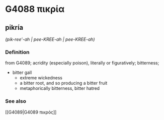 # G4088 πικρία

## pikría

_(pik-ree'-ah | pee-KREE-ah | pee-KREE-ah)_

### Definition

from G4089; acridity (especially poison), literally or figuratively; bitterness; 

- bitter gall
  - extreme wickedness
  - a bitter root, and so producing a bitter fruit
  - metaphorically bitterness, bitter hatred

### See also

[[G4089|G4089 πικρός]]
